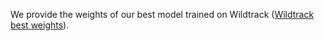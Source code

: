 We provide the weights of our best model trained on Wildtrack ([Wildtrack best weights](https://drive.google.com/file/d/1E3T1MvsSyuSmEYtkgS8bLIfk_acVeKdb/view?usp=sharing)).